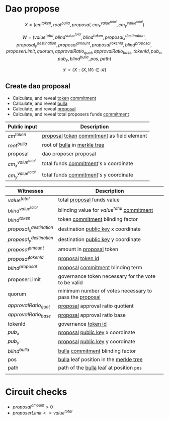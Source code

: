 # Dao propose

$$ X = (cm^{token}, root^{bulla}, proposal, cm^{value^{total}}_x, cm^{value^{total}}_y) $$

$$ W = (value^{total}, blind^{value^{total}}, blind^{token}, proposal^{destination}_x, proposal^{destination}_y, proposal^{amount}, proposal^{tokenId}, blind^{proposal}, proposerLimit, quorum, approvalRatio_{quot}, approvalRatio_{base}, tokenId, pub_x, pub_y, blind^{bulla}, pos, path) $$

$$ \mathcal{L}= \{X:(X,W)\in \mathcal{R}\} $$

## Create dao proposal

- Calculate, and reveal [token](../payment/tokne_id.md) [commitment](../crypto/commitment.md)
- Calculate, and reveal [bulla](bulla.md)
- Calculate, and reveal [proposal](proposal.md)
- Calculate, and reveal total proposers funds [commitment](../crypto/commitment.md)

| Public input               | Description                                  |
|----------------------------|-----------------------------------------------|
| $cm^{token}$               | [proposal](proposal.md) [token](../payment/token_id.md) [commitment](../crypto/commitment.md) as field element    |
| $root^{bulla}$             | root of [bulla](bulla.md) in [merkle tree](../crypto/merkletree.md)                  |
| proposal                   | dao proposer [proposal](proposal.md)                         |
| $cm^{value^{total}}_x$          | total funds [commitment](../crypto/commitment.md)'s x coordinate          |
| $cm^{value^{total}}_y$          | total funds [commitment](../crypto/commitment.md)'s y coordinate          |

| Witnesses                | Description                                               |
|--------------------------|-----------------------------------------------------------|
| $value^{total}$          | total [proposal](proposal.md) funds value                 |
| $blind^{value^{total}}$  | blinding value for $value^{total}$ [commitment](../crypto/commitment.md)  |
| $blind^{token}$          | token [commitment](../crypto/commitment.md) blinding factor  |
|$proposal^{destination}_x$| destination [public key](../crypto/keypair.md) x coordinate           |
|$proposal^{destination}_y$| destination [public key](../crypto/keypair.md) y coordinate           |
| $proposal^{amount}$      | amount in [proposal](proposal.md) token                      |
| $proposal^{tokenId}$     | [proposal](proposal.md) [token id](../payment/token_id.md)   |
| $blind^{proposal}$       | [proposal](proposal.md) [commitment](../crypto/commitment.md) blinding term             |
| proposerLimit            | governance token necessary for the vote to be valid    |
| quorum                   | minimum number of votes necessary to pass the [proposal](proposal.md) |
| $approvalRatio_{quot}$   | [proposal](proposal.md) approval ratio quotient                       |
| $approvalRatio_{base}$   | [proposal](proposal.md) approval ratio base                           |
| tokenId                  | governance [token id](../payment/token_id.md)                                    |
| $pub_x$                  | [proposal](proposal.md) [public key](../crypto/keypair.md) x coordinate                       |
| $pub_y$                  | [proposal](proposal.md) [public key](../crypto/keypair.md) y coordinate                       |
| $blind^{bulla}$          | [bulla](bulla.md) [commitment](../crypto/commitment.md) blinding factor                       |
| pos                      | [bulla](bulla.md) leaf position in the [merkle tree](../crypto/merkletree.md)                 |
| path                     | path of the [bulla](bulla.md) leaf at position `pos`
    |

# Circuit checks

- $proposal^{amount} > 0$
- $proposerLimit <= value^{total}$
